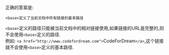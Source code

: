 正确的答案是:

    <base>定义了当前文档中所有链接的基本路径

`<base>`定义的路径只能被当前文档中的相对链接使用,如果链接的URL是完整的,则不会使用`<base>`定义的路径.    
例如: `<a href="http://www.codefordream.com">`CodeForDream`</a>`,这个链接就不会使用`<base>`定义的基本路径.
